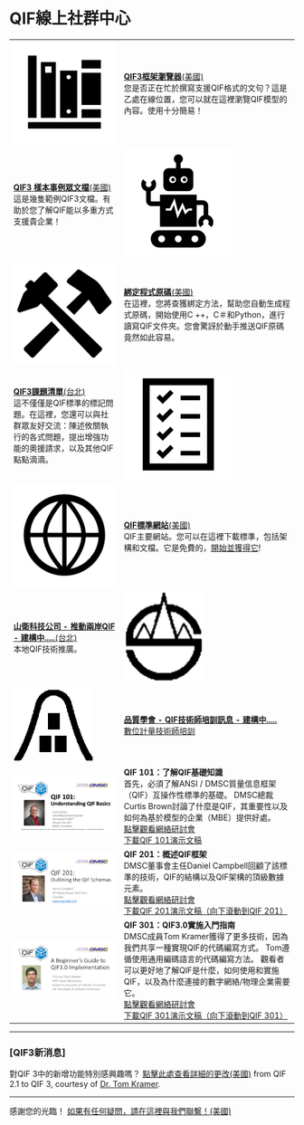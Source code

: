 # QIF線上社群中心 

|  |  |
| :---        |     :---      |
| [![](img/docs.png?raw=true)](https://qualityinformationframework.github.io/qif3-browser/qif3.html)   |  [**QIF3框架瀏覽器**(美國)](https://qualityinformationframework.github.io/qif3-browser/qif3.html) <br>您是否正在忙於撰寫支援QIF格式的文句？這是乙處在線位置，您可以就在這裡瀏覽QIF模型的內容。使用十分簡易！ |
| [**QIF3 樣本事例眾文檔**(美國)](https://github.com/QualityInformationFramework/qif-community/tree/master/samples) <br> 這是幾隻範例QIF3文檔。有助於您了解QIF能以多重方式支援貴企業！ | [![](img/samples.png?raw=true)](https://github.com/QualityInformationFramework/qif-community/tree/master/samples) |
| [![](img/bindings.png?raw=true)](https://github.com/QualityInformationFramework/qif-community/tree/master/bindings)   | [**綁定程式原碼**(美國)](https://github.com/QualityInformationFramework/qif-community/tree/master/bindings) <br> 在這裡，您將查獲綁定方法，幫助您自動生成程式原碼，開始使用C ++，C＃和Python，進行讀寫QIF文件夾。您會驚訝於動手推送QIF原碼竟然如此容易。     |
| [**QIF3課題清單**(台北)](https://github.com/CNS-QIF/QualityInformationFramework.github.io/issues)  <br> 這不僅僅是QIF標準的標記問題。在這裡，您還可以與社群眾友好交流：陳述攸關執行的各式問題，提出增強功能的奧援請求，以及其他QIF點點滴滴。   | [![](img/issues.png?raw=true)](https://github.com/QualityInformationFramework/qif-community/issues) |
| [![](img/website.png?raw=true)](http://qifstandards.org/)   | [**QIF標準網站**(美國)](http://qifstandards.org/) <br> QIF主要網站。您可以在這裡下載標準，包括架構和文檔。它是免費的，[開始並獲得它](http://qifstandards.org/download/)! |
| [**山衛科技公司 - 推動兩岸QIF - 建構中.....**(台北)](https://www.samwells.com/bc/)  <br> 本地QIF技術推廣。   | [![](img/samwell.png?raw=true)](https://github.com/QualityInformationFramework/qif-community/issues) |
| [![](img/CSQ.png?raw=true)](http://qifstandards.org/)   | [**品質學會 - QIF技術師培訓訊息 - 建構中.....**](http://www.csq.org.tw/mp.asp?mp=1) <br> [數位計量技術師培訓](http://www.csq.org.tw/mp.asp?mp=1) |
| [![](img/QIF101.png?raw=true)](http://qifstandards.org/)   | **QIF 101：了解QIF基礎知識**  <br> 首先，必須了解ANSI / DMSC質量信息框架（QIF）互操作性標準的基礎。 DMSC總裁Curtis Brown討論了什麼是QIF，其重要性以及如何為基於模型的企業（MBE）提供好處。 <br>  [點擊觀看網絡研討會](https://youtu.be/3vsDCkxfIZg?DMSC=QIFTutorials)  <br> [下載QIF 101演示文稿](https://qifstandards.org/wp-content/uploads/2014/08/QIF-Webinar-PDF-Combined.pdf) |
| [![](img/QIF201.png?raw=true)](https://qualityinformationframework.github.io/qif3-browser/qif3.html)   |  **QIF 201：概述QIF框架** <br>DMSC董事會主任Daniel Campbell回顧了該標準的技術，QIF的結構以及QIF架構的頂級數據元素。<br>  [點擊觀看網絡研討會](https://youtu.be/_OqZzdjB5lo?DMSC=QIFTutorials)  <br> [下載QIF 201演示文稿（向下滾動到QIF 201）](https://qifstandards.org/wp-content/uploads/2014/08/QIF-Webinar-PDF-Combined.pdf) |
| [![](img/QIF301.png?raw=true)](https://qualityinformationframework.github.io/qif3-browser/qif3.html)   |  **QIF 301：QIF3.0實施入門指南** <br>DMSC成員Tom Kramer獲得了更多技術，因為我們共享一種實現QIF的代碼編寫方式。 Tom遵循使用通用編碼語言的代碼編寫方法。 觀看者可以更好地了解QIF是什麼，如何使用和實施QIF，以及為什麼連接的數字網絡/物理企業需要它。<br>  [點擊觀看網絡研討會](https://youtu.be/F-hHwdNUy_M?DMSC=QIFTutorials)  <br> [下載QIF 301演示文稿（向下滾動到QIF 301）](https://qifstandards.org/wp-content/uploads/2014/08/QIF-Webinar-PDF-Combined.pdf) |

---

### [QIF3新消息]

對QIF 3中的新增功能特別感興趣嗎？ [點擊此處查看詳細的更改(美國)](https://qualityinformationframework.github.io/QIF3.0ChangesFrom2.1.pdf) from QIF 2.1 to QIF 3, courtesy of [Dr. Tom Kramer](https://www.nist.gov/people/thomas-kramer). 


---
  
感謝您的光臨！ [如果有任何疑問，請在這裡與我們聯繫！(美國)](https://qifstandards.org/contact/)
